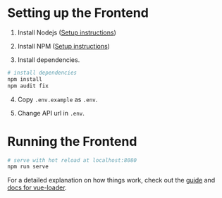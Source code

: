 # Setting up the Frontend

1. Install Nodejs ([Setup instructions](https://nodejs.org/en/download/package-manager/))

2. Install NPM ([Setup instructions](https://www.npmjs.com/get-npm))

3. Install dependencies.
``` bash
# install dependencies
npm install
npm audit fix

```

4. Copy `.env.example` as `.env`.

5. Change API url in `.env`.
# Running the Frontend

``` bash
# serve with hot reload at localhost:8080
npm run serve
```

For a detailed explanation on how things work, check out the [guide](http://vuejs-templates.github.io/webpack/) and [docs for vue-loader](http://vuejs.github.io/vue-loader).
>
